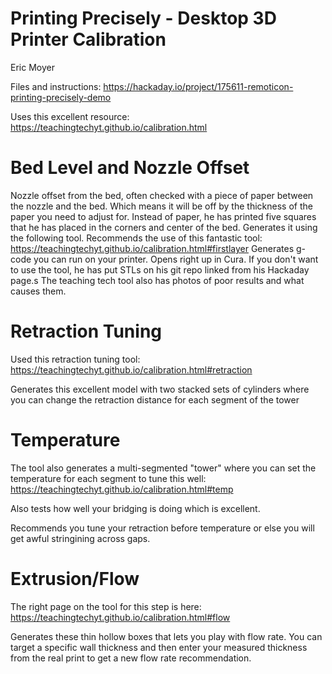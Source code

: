 # Printing Precisely - Desktop 3D Printer Calibration
Eric Moyer

Files and instructions: https://hackaday.io/project/175611-remoticon-printing-precisely-demo

Uses this excellent resource: https://teachingtechyt.github.io/calibration.html

# Bed Level and Nozzle Offset

Nozzle offset from the bed, often checked with a piece of paper between the nozzle and the bed. Which means it will be off by the thickness of the paper you need to adjust for.
Instead of paper, he has printed five squares that he has placed in the corners and center of the bed. Generates it using the following tool.
Recommends the use of this fantastic tool: https://teachingtechyt.github.io/calibration.html#firstlayer
Generates g-code you can run on your printer. Opens right up in Cura.
If you don't want to use the tool, he has put STLs on his git repo linked from his Hackaday page.s
The teaching tech tool also has photos of poor results and what causes them.

# Retraction Tuning

Used this retraction tuning tool: https://teachingtechyt.github.io/calibration.html#retraction

Generates this excellent model with two stacked sets of cylinders where you can change the retraction distance for each segment of the tower

# Temperature

The tool also generates a multi-segmented "tower" where you can set the temperature for each segment to tune this well: https://teachingtechyt.github.io/calibration.html#temp

Also tests how well your bridging is doing which is excellent.

Recommends you tune your retraction before temperature or else you will get awful stringining across gaps.

# Extrusion/Flow

The right page on the tool for this step is here: https://teachingtechyt.github.io/calibration.html#flow

Generates these thin hollow boxes that lets you play with flow rate. You can target a specific wall thickness and then enter your measured thickness from the real print to get a new flow rate recommendation.